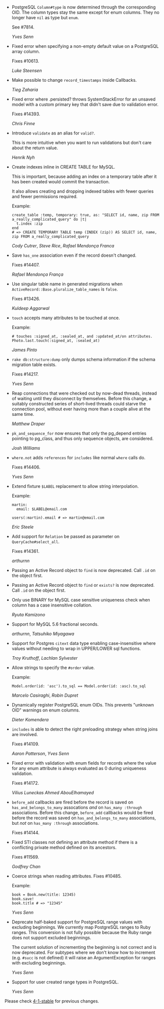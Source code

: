 *   PostgreSQL `Column#type` is now determined through the corresponding OID.
    The column types stay the same except for enum columns. They no longer have
    `nil` as type but `enum`.

    See #7814.

    *Yves Senn*

*   Fixed error when specifying a non-empty default value on a PostgreSQL array column.

    Fixes #10613.

    *Luke Steensen*

*   Make possible to change `record_timestamps` inside Callbacks.

    *Tieg Zaharia*

*   Fixed error where .persisted? throws SystemStackError for an unsaved model with a
    custom primary key that didn't save due to validation error.

    Fixes #14393.

    *Chris Finne*

*   Introduce `validate` as an alias for `valid?`.

    This is more intuitive when you want to run validations but don't care about the return value.

    *Henrik Nyh*

*   Create indexes inline in CREATE TABLE for MySQL.

    This is important, because adding an index on a temporary table after it has been created
    would commit the transaction.

    It also allows creating and dropping indexed tables with fewer queries and fewer permissions
    required.

    Example:

        create_table :temp, temporary: true, as: "SELECT id, name, zip FROM a_really_complicated_query" do |t|
          t.index :zip
        end
        # => CREATE TEMPORARY TABLE temp (INDEX (zip)) AS SELECT id, name, zip FROM a_really_complicated_query

    *Cody Cutrer*, *Steve Rice*, *Rafael Mendonça Franca*

*   Save `has_one` association even if the record doesn't changed.

    Fixes #14407.

    *Rafael Mendonça França*

*   Use singular table name in generated migrations when
    `ActiveRecord::Base.pluralize_table_names` is `false`.

    Fixes #13426.

    *Kuldeep Aggarwal*

*   `touch` accepts many attributes to be touched at once.

    Example:

        # touches :signed_at, :sealed_at, and :updated_at/on attributes.
        Photo.last.touch(:signed_at, :sealed_at)

    *James Pinto*

*   `rake db:structure:dump` only dumps schema information if the schema
    migration table exists.

    Fixes #14217.

    *Yves Senn*

*   Reap connections that were checked out by now-dead threads, instead
    of waiting until they disconnect by themselves. Before this change,
    a suitably constructed series of short-lived threads could starve
    the connection pool, without ever having more than a couple alive at
    the same time.

    *Matthew Draper*

*   `pk_and_sequence_for` now ensures that only the pg_depend entries
    pointing to pg_class, and thus only sequence objects, are considered.

    *Josh Williams*

*   `where.not` adds `references` for `includes` like normal `where` calls do.

    Fixes #14406.

    *Yves Senn*

*   Extend fixture `$LABEL` replacement to allow string interpolation.

    Example:

        martin:
          email: $LABEL@email.com

        users(:martin).email # => martin@email.com

    *Eric Steele*

*   Add support for `Relation` be passed as parameter on `QueryCache#select_all`.

    Fixes #14361.

    *arthurnn*

*   Passing an Active Record object to `find` is now deprecated.  Call `.id`
    on the object first.

*   Passing an Active Record object to `find` or `exists?` is now deprecated.
    Call `.id` on the object first.

*   Only use BINARY for MySQL case sensitive uniqueness check when column has a case insensitive collation.

    *Ryuta Kamizono*

*   Support for MySQL 5.6 fractional seconds.

    *arthurnn*, *Tatsuhiko Miyagawa*

*   Support for Postgres `citext` data type enabling case-insensitive where
    values without needing to wrap in UPPER/LOWER sql functions.

    *Troy Kruthoff*, *Lachlan Sylvester*

*   Allow strings to specify the `#order` value.

    Example:

        Model.order(id: 'asc').to_sql == Model.order(id: :asc).to_sql

    *Marcelo Casiraghi*, *Robin Dupret*

*   Dynamically register PostgreSQL enum OIDs. This prevents "unknown OID"
    warnings on enum columns.

    *Dieter Komendera*

*   `includes` is able to detect the right preloading strategy when string
    joins are involved.

    Fixes #14109.

    *Aaron Patterson*, *Yves Senn*

*   Fixed error with validation with enum fields for records where the
    value for any enum attribute is always evaluated as 0 during
    uniqueness validation.

    Fixes #14172.

    *Vilius Luneckas* *Ahmed AbouElhamayed*

*   `before_add` callbacks are fired before the record is saved on
    `has_and_belongs_to_many` assocations *and* on `has_many :through`
    associations.  Before this change, `before_add` callbacks would be fired
    before the record was saved on `has_and_belongs_to_many` associations, but
    *not* on `has_many :through` associations.

    Fixes #14144.

*   Fixed STI classes not defining an attribute method if there is a
    conflicting private method defined on its ancestors.

    Fixes #11569.

    *Godfrey Chan*

*   Coerce strings when reading attributes. Fixes #10485.

    Example:

        book = Book.new(title: 12345)
        book.save!
        book.title # => "12345"

    *Yves Senn*

*   Deprecate half-baked support for PostgreSQL range values with excluding beginnings.
    We currently map PostgreSQL ranges to Ruby ranges. This conversion is not fully
    possible because the Ruby range does not support excluded beginnings.

    The current solution of incrementing the beginning is not correct and is now
    deprecated. For subtypes where we don't know how to increment (e.g. `#succ`
    is not defined) it will raise an ArgumentException for ranges with excluding
    beginnings.

    *Yves Senn*

*   Support for user created range types in PostgreSQL.

    *Yves Senn*

Please check [4-1-stable](https://github.com/rails/rails/blob/4-1-stable/activerecord/CHANGELOG.md) for previous changes.
